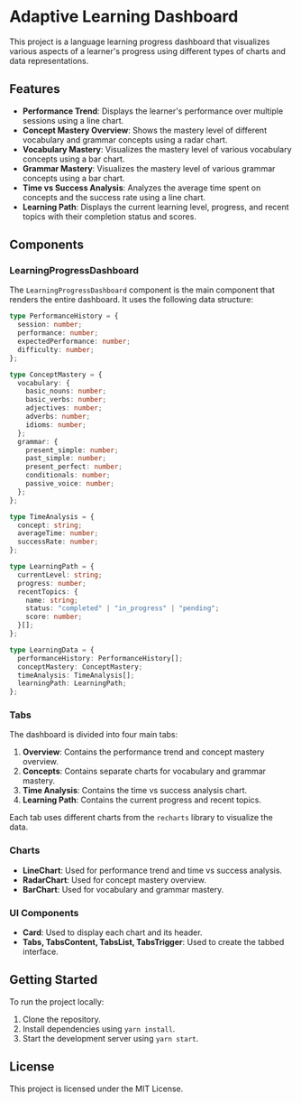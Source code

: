# Adaptive Learning Dashboard

This project is a language learning progress dashboard that visualizes various aspects of a learner's progress using different types of charts and data representations.

## Features

- **Performance Trend**: Displays the learner's performance over multiple sessions using a line chart.
- **Concept Mastery Overview**: Shows the mastery level of different vocabulary and grammar concepts using a radar chart.
- **Vocabulary Mastery**: Visualizes the mastery level of various vocabulary concepts using a bar chart.
- **Grammar Mastery**: Visualizes the mastery level of various grammar concepts using a bar chart.
- **Time vs Success Analysis**: Analyzes the average time spent on concepts and the success rate using a line chart.
- **Learning Path**: Displays the current learning level, progress, and recent topics with their completion status and scores.

## Components

### LearningProgressDashboard

The `LearningProgressDashboard` component is the main component that renders the entire dashboard. It uses the following data structure:

```typescript
type PerformanceHistory = {
  session: number;
  performance: number;
  expectedPerformance: number;
  difficulty: number;
};

type ConceptMastery = {
  vocabulary: {
    basic_nouns: number;
    basic_verbs: number;
    adjectives: number;
    adverbs: number;
    idioms: number;
  };
  grammar: {
    present_simple: number;
    past_simple: number;
    present_perfect: number;
    conditionals: number;
    passive_voice: number;
  };
};

type TimeAnalysis = {
  concept: string;
  averageTime: number;
  successRate: number;
};

type LearningPath = {
  currentLevel: string;
  progress: number;
  recentTopics: {
    name: string;
    status: "completed" | "in_progress" | "pending";
    score: number;
  }[];
};

type LearningData = {
  performanceHistory: PerformanceHistory[];
  conceptMastery: ConceptMastery;
  timeAnalysis: TimeAnalysis[];
  learningPath: LearningPath;
};
```

### Tabs

The dashboard is divided into four main tabs:

1. **Overview**: Contains the performance trend and concept mastery overview.
2. **Concepts**: Contains separate charts for vocabulary and grammar mastery.
3. **Time Analysis**: Contains the time vs success analysis chart.
4. **Learning Path**: Contains the current progress and recent topics.

Each tab uses different charts from the `recharts` library to visualize the data.

### Charts

- **LineChart**: Used for performance trend and time vs success analysis.
- **RadarChart**: Used for concept mastery overview.
- **BarChart**: Used for vocabulary and grammar mastery.

### UI Components

- **Card**: Used to display each chart and its header.
- **Tabs, TabsContent, TabsList, TabsTrigger**: Used to create the tabbed interface.

## Getting Started

To run the project locally:

1. Clone the repository.
2. Install dependencies using `yarn install`.
3. Start the development server using `yarn start`.

## License

This project is licensed under the MIT License.
